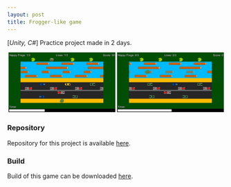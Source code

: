```yaml
---
layout: post
title: Frogger-like game
---
```


[*Unity, C#*] Practice project made in 2 days.
<p align="middle">
  <img src="/images/frogger1.png" width="49%" />
  <img src="/images/frogger2.png" width="49%" /> 
</p>

### Repository
Repository for this project is available [here](https://github.com/kmisiewicz/Frogger).

### Build
Build of this game can be downloaded [here](https://drive.google.com/file/d/1_2pqUiacWpJBK1TZRaNcv6LLK_r4NxBI/view?usp=sharing).
